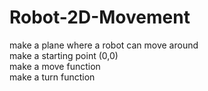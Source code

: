 # Robot-2D-Movement
make a plane where a robot can move around
<br>
make a starting point (0,0)
<br>
make a move function
<br>
make a turn function
<br>
